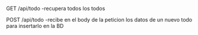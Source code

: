 GET /api/todo
-recupera todos los todos

POST /api/todo
-recibe en el body de la peticion los datos de un nuevo todo para insertarlo en la BD
